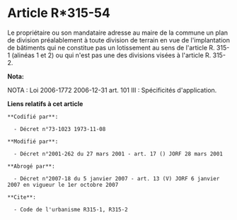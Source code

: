 # Article R*315-54

Le propriétaire ou son mandataire adresse au maire de la commune un plan de division préalablement à toute division de
terrain en vue de l'implantation de bâtiments qui ne constitue pas un lotissement au sens de l'article R. 315-1 (alinéas 1 et
2) ou qui n'est pas une des divisions visées à l'article R. 315-2.

**Nota:**

NOTA : Loi 2006-1772 2006-12-31 art. 101 III : Spécificités d'application.

**Liens relatifs à cet article**

	**Codifié par**:

	  - Décret n°73-1023 1973-11-08

	**Modifié par**:

	  - Décret n°2001-262 du 27 mars 2001 - art. 17 () JORF 28 mars 2001

	**Abrogé par**:

	  - Décret n°2007-18 du 5 janvier 2007 - art. 13 (V) JORF 6 janvier 2007 en vigueur le 1er octobre 2007

	**Cite**:

	  - Code de l'urbanisme R315-1, R315-2

